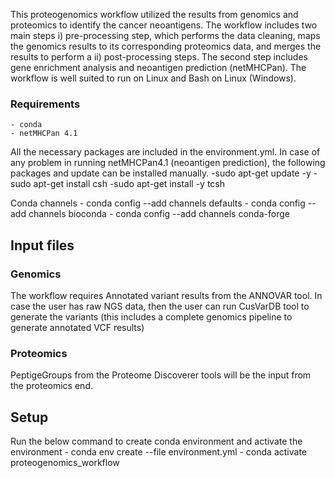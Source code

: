 This proteogenomics workflow utilized the results from genomics and proteomics to identify the cancer neoantigens. The workflow includes two main steps i) pre-processing step, which performs the data cleaning, maps the genomics results to its corresponding proteomics data, and merges the results to perform a ii) post-processing steps. The second step includes gene enrichment analysis and neoantigen prediction (netMHCPan). The workflow is well suited to run on Linux and Bash on Linux (Windows).

### Requirements
	- conda
	- netMHCPan 4.1
All the necessary packages are included in the environment.yml. 
In case of any problem in running netMHCPan4.1 (neoantigen prediction), the following packages and update can be installed manually. 
	-sudo apt-get update -y
	-sudo apt-get install csh
	-sudo apt-get install -y tcsh

Conda channels
	- conda config --add channels defaults
	- conda config --add channels bioconda
	- conda config --add channels conda-forge

## Input files
### Genomics
The workflow requires Annotated variant results from the ANNOVAR tool. In case the user has raw NGS data, then the user can run CusVarDB tool to generate the variants (this includes a complete genomics pipeline to generate annotated VCF results)

### Proteomics
PeptigeGroups from the Proteome Discoverer tools will be the input from the proteomics end. 

## Setup
Run the below command to create conda environment and activate the environment
	- conda env create --file environment.yml
	- conda activate proteogenomics_workflow


